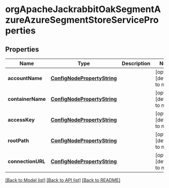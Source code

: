 # orgApacheJackrabbitOakSegmentAzureAzureSegmentStoreServiceProperties

## Properties
Name | Type | Description | Notes
------------ | ------------- | ------------- | -------------
**accountName** | [**ConfigNodePropertyString**](ConfigNodePropertyString.md) |  | [optional] [default to null]
**containerName** | [**ConfigNodePropertyString**](ConfigNodePropertyString.md) |  | [optional] [default to null]
**accessKey** | [**ConfigNodePropertyString**](ConfigNodePropertyString.md) |  | [optional] [default to null]
**rootPath** | [**ConfigNodePropertyString**](ConfigNodePropertyString.md) |  | [optional] [default to null]
**connectionURL** | [**ConfigNodePropertyString**](ConfigNodePropertyString.md) |  | [optional] [default to null]

[[Back to Model list]](../README.md#documentation-for-models) [[Back to API list]](../README.md#documentation-for-api-endpoints) [[Back to README]](../README.md)


